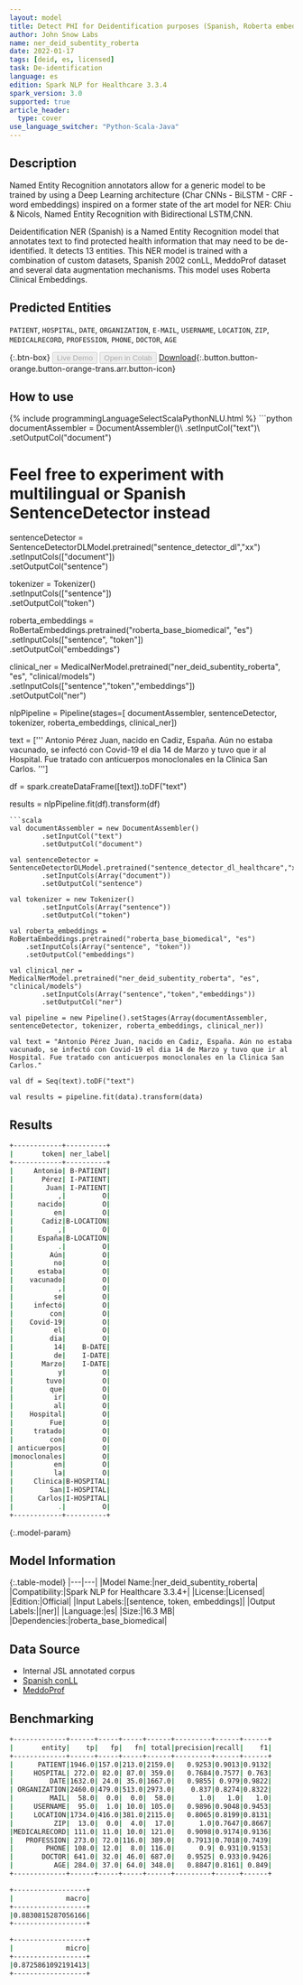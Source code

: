 ```yaml
---
layout: model
title: Detect PHI for Deidentification purposes (Spanish, Roberta embeddings)
author: John Snow Labs
name: ner_deid_subentity_roberta
date: 2022-01-17
tags: [deid, es, licensed]
task: De-identification
language: es
edition: Spark NLP for Healthcare 3.3.4
spark_version: 3.0
supported: true
article_header:
  type: cover
use_language_switcher: "Python-Scala-Java"
---
```


## Description

Named Entity Recognition annotators allow for a generic model to be trained by using a Deep Learning architecture (Char CNNs - BiLSTM - CRF - word embeddings) inspired on a former state of the art model for NER: Chiu & Nicols, Named Entity Recognition with Bidirectional LSTM,CNN. 

Deidentification NER (Spanish) is a Named Entity Recognition model that annotates text to find protected health information that may need to be de-identified. It detects 13 entities. This NER model is trained with a combination of custom datasets, Spanish 2002 conLL, MeddoProf dataset and several data augmentation mechanisms. This model uses Roberta Clinical Embeddings.

## Predicted Entities

`PATIENT`, `HOSPITAL`, `DATE`, `ORGANIZATION`, `E-MAIL`, `USERNAME`, `LOCATION`, `ZIP`, `MEDICALRECORD`, `PROFESSION`, `PHONE`, `DOCTOR`, `AGE`

{:.btn-box}
<button class="button button-orange" disabled>Live Demo</button>
<button class="button button-orange" disabled>Open in Colab</button>
[Download](https://s3.amazonaws.com/auxdata.johnsnowlabs.com/clinical/models/ner_deid_subentity_roberta_es_3.3.4_3.0_1642428102794.zip){:.button.button-orange.button-orange-trans.arr.button-icon}

## How to use



<div class="tabs-box" markdown="1">
{% include programmingLanguageSelectScalaPythonNLU.html %}
```python
documentAssembler = DocumentAssembler()\
        .setInputCol("text")\
        .setOutputCol("document")

# Feel free to experiment with multilingual or Spanish SentenceDetector instead
sentenceDetector = SentenceDetectorDLModel.pretrained("sentence_detector_dl","xx")\
        .setInputCols(["document"])\
        .setOutputCol("sentence")

tokenizer = Tokenizer()\
        .setInputCols(["sentence"])\
        .setOutputCol("token")

roberta_embeddings = RoBertaEmbeddings.pretrained("roberta_base_biomedical", "es")\
    .setInputCols(["sentence", "token"])\
    .setOutputCol("embeddings")

clinical_ner = MedicalNerModel.pretrained("ner_deid_subentity_roberta", "es", "clinical/models")\
        .setInputCols(["sentence","token","embeddings"])\
        .setOutputCol("ner")

nlpPipeline = Pipeline(stages=[
        documentAssembler,
        sentenceDetector,
        tokenizer,
        roberta_embeddings,
        clinical_ner])

text = ['''
Antonio Pérez Juan, nacido en Cadiz, España. Aún no estaba vacunado, se infectó con Covid-19 el dia 14 de Marzo y tuvo que ir al Hospital. Fue tratado con anticuerpos monoclonales en la Clinica San Carlos.
''']

df = spark.createDataFrame([text]).toDF("text")

results = nlpPipeline.fit(df).transform(df)
```
```scala
val documentAssembler = new DocumentAssembler()
        .setInputCol("text")
        .setOutputCol("document")

val sentenceDetector = SentenceDetectorDLModel.pretrained("sentence_detector_dl_healthcare","xx")
        .setInputCols(Array("document"))
        .setOutputCol("sentence")

val tokenizer = new Tokenizer()
        .setInputCols(Array("sentence"))
        .setOutputCol("token")

val roberta_embeddings = RoBertaEmbeddings.pretrained("roberta_base_biomedical", "es")
    .setInputCols(Array("sentence", "token"))
    .setOutputCol("embeddings")

val clinical_ner = MedicalNerModel.pretrained("ner_deid_subentity_roberta", "es", "clinical/models")
        .setInputCols(Array("sentence","token","embeddings"))
        .setOutputCol("ner")

val pipeline = new Pipeline().setStages(Array(documentAssembler, sentenceDetector, tokenizer, roberta_embeddings, clinical_ner))

val text = "Antonio Pérez Juan, nacido en Cadiz, España. Aún no estaba vacunado, se infectó con Covid-19 el dia 14 de Marzo y tuvo que ir al Hospital. Fue tratado con anticuerpos monoclonales en la Clinica San Carlos."

val df = Seq(text).toDF("text")

val results = pipeline.fit(data).transform(data)
```
</div>

## Results

```bash
+------------+----------+
|       token| ner_label|
+------------+----------+
|     Antonio| B-PATIENT|
|       Pérez| I-PATIENT|
|        Juan| I-PATIENT|
|           ,|         O|
|      nacido|         O|
|          en|         O|
|       Cadiz|B-LOCATION|
|           ,|         O|
|      España|B-LOCATION|
|           .|         O|
|         Aún|         O|
|          no|         O|
|      estaba|         O|
|    vacunado|         O|
|           ,|         O|
|          se|         O|
|     infectó|         O|
|         con|         O|
|    Covid-19|         O|
|          el|         O|
|         dia|         O|
|          14|    B-DATE|
|          de|    I-DATE|
|       Marzo|    I-DATE|
|           y|         O|
|        tuvo|         O|
|         que|         O|
|          ir|         O|
|          al|         O|
|    Hospital|         O|
|         Fue|         O|
|     tratado|         O|
|         con|         O|
| anticuerpos|         O|
|monoclonales|         O|
|          en|         O|
|          la|         O|
|     Clinica|B-HOSPITAL|
|         San|I-HOSPITAL|
|      Carlos|I-HOSPITAL|
|           .|         O|
+------------+----------+
```

{:.model-param}
## Model Information

{:.table-model}
|---|---|
|Model Name:|ner_deid_subentity_roberta|
|Compatibility:|Spark NLP for Healthcare 3.3.4+|
|License:|Licensed|
|Edition:|Official|
|Input Labels:|[sentence, token, embeddings]|
|Output Labels:|[ner]|
|Language:|es|
|Size:|16.3 MB|
|Dependencies:|roberta_base_biomedical|

## Data Source

- Internal JSL annotated corpus
- [Spanish conLL](https://www.clips.uantwerpen.be/conll2002/ner/data/)
- [MeddoProf](https://temu.bsc.es/meddoprof/data/)

## Benchmarking

```bash
+-------------+------+-----+-----+------+---------+------+------+
|       entity|    tp|   fp|   fn| total|precision|recall|    f1|
+-------------+------+-----+-----+------+---------+------+------+
|      PATIENT|1946.0|157.0|213.0|2159.0|   0.9253|0.9013|0.9132|
|     HOSPITAL| 272.0| 82.0| 87.0| 359.0|   0.7684|0.7577| 0.763|
|         DATE|1632.0| 24.0| 35.0|1667.0|   0.9855| 0.979|0.9822|
| ORGANIZATION|2460.0|479.0|513.0|2973.0|    0.837|0.8274|0.8322|
|         MAIL|  58.0|  0.0|  0.0|  58.0|      1.0|   1.0|   1.0|
|     USERNAME|  95.0|  1.0| 10.0| 105.0|   0.9896|0.9048|0.9453|
|     LOCATION|1734.0|416.0|381.0|2115.0|   0.8065|0.8199|0.8131|
|          ZIP|  13.0|  0.0|  4.0|  17.0|      1.0|0.7647|0.8667|
|MEDICALRECORD| 111.0| 11.0| 10.0| 121.0|   0.9098|0.9174|0.9136|
|   PROFESSION| 273.0| 72.0|116.0| 389.0|   0.7913|0.7018|0.7439|
|        PHONE| 108.0| 12.0|  8.0| 116.0|      0.9| 0.931|0.9153|
|       DOCTOR| 641.0| 32.0| 46.0| 687.0|   0.9525| 0.933|0.9426|
|          AGE| 284.0| 37.0| 64.0| 348.0|   0.8847|0.8161| 0.849|
+-------------+------+-----+-----+------+---------+------+------+

+------------------+
|             macro|
+------------------+
|0.8830815287056166|
+------------------+

+------------------+
|             micro|
+------------------+
|0.8725861092191413|
+------------------+
```
